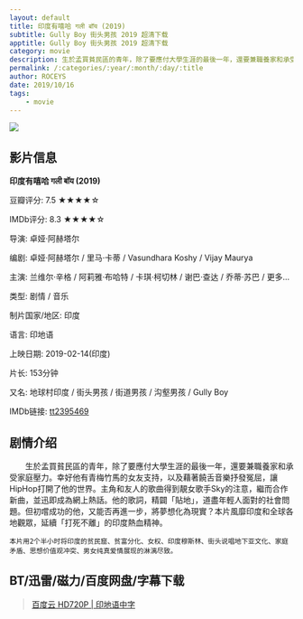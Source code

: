 ```yaml
---
layout: default
title: 印度有嘻哈 गली बॉय (2019)
subtitle: Gully Boy 街头男孩 2019 超清下载
apptitle: Gully Boy 街头男孩 2019 超清下载
category: movie
description: 生於孟買貧民區的青年，除了要應付大學生涯的最後一年，還要兼職養家和承受家庭壓力。幸好他有青梅竹馬的女友支持，以及藉著饒舌音樂抒發冤屈，讓HipHop打開了他的世界。主角和友人的歌曲得到靚女歌手Sky的注意，繼而合作新曲，並迅即成為網上熱話。他的歌詞，精闢「貼地」，道盡年輕人面對的社會問題。但初嚐成功的他，又能否再進一步，將夢想化為現實？本片風靡印度和全球各地觀眾，延續「打死不離」的印度熱血精神。印度有嘻哈 Gully Boy 街头男孩 2019 超清下载 1080 720P | BT天堂 | 人人影视 | 新丝路PT 2019.1080p.HD download BT and Magnet 百度网盘 pan.baidu.com/s 
permalink: /:categories/:year/:month/:day/:title
author: ROCEYS
date: 2019/10/16
tags:
    - movie
---
```


![]({{site.cdn}}/img/movie/gullybos2019.jpg)

## 影片信息

**印度有嘻哈  गली बॉय  (2019)**

豆瓣评分: 7.5 ★★★★☆

IMDb评分: 8.3 ★★★★☆

导演: 卓娅·阿赫塔尔

编剧: 卓娅·阿赫塔尔 / 里马·卡蒂 / Vasundhara Koshy / Vijay Maurya

主演: 兰维尔·辛格 / 阿莉雅·布哈特 / 卡琪·柯切林 / 谢巴·查达 / 乔蒂·苏巴 / 更多...

类型: 剧情 / 音乐

制片国家/地区: 印度

语言: 印地语

上映日期: 2019-02-14(印度)

片长: 153分钟

又名: 地球村印度 / 街头男孩 / 街道男孩 / 沟壑男孩 / Gully Boy

IMDb链接: [tt2395469](https://www.imdb.com/title/tt2395469/)

## 剧情介绍 

　　生於孟買貧民區的青年，除了要應付大學生涯的最後一年，還要兼職養家和承受家庭壓力。幸好他有青梅竹馬的女友支持，以及藉著饒舌音樂抒發冤屈，讓HipHop打開了他的世界。主角和友人的歌曲得到靚女歌手Sky的注意，繼而合作新曲，並迅即成為網上熱話。他的歌詞，精闢「貼地」，道盡年輕人面對的社會問題。但初嚐成功的他，又能否再進一步，將夢想化為現實？本片風靡印度和全球各地觀眾，延續「打死不離」的印度熱血精神。

	本片用2个半小时将印度的贫民窟、贫富分化、女权、印度穆斯林、街头说唱地下亚文化、家庭矛盾、思想价值观冲突、男女纯真爱情展现的淋漓尽致。


## BT/迅雷/磁力/百度网盘/字幕下载

> [百度云 HD720P | 印地语中字](https://pan.baidu.com/s/1Wk1mcXtXP16lvLr1LGRXgA)
